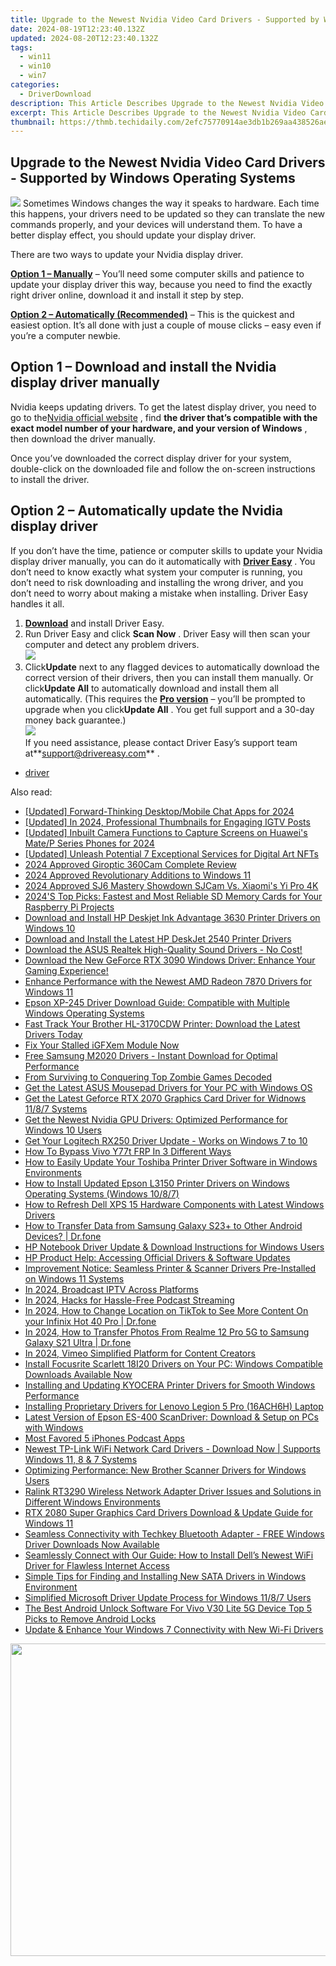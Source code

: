```yaml
---
title: Upgrade to the Newest Nvidia Video Card Drivers - Supported by Windows Operating Systems
date: 2024-08-19T12:23:40.132Z
updated: 2024-08-20T12:23:40.132Z
tags:
  - win11
  - win10
  - win7
categories:
  - DriverDownload
description: This Article Describes Upgrade to the Newest Nvidia Video Card Drivers - Supported by Windows Operating Systems
excerpt: This Article Describes Upgrade to the Newest Nvidia Video Card Drivers - Supported by Windows Operating Systems
thumbnail: https://thmb.techidaily.com/2efc75770914ae3db1b269aa438526aea2b37f029f972da8e465d2fb4ae63f10.jpg
---
```


## Upgrade to the Newest Nvidia Video Card Drivers - Supported by Windows Operating Systems

![](https://images.drivereasy.com/wp-content/uploads/2018/08/img_5b7e946a16130-300x190.jpg) Sometimes Windows changes the way it speaks to hardware. Each time this happens, your drivers need to be updated so they can translate the new commands properly, and your devices will understand them. To have a better display effect, you should update your display driver.

There are two ways to update your Nvidia display driver.

[**Option 1 – Manually**](https://tools.techidaily.com/drivereasy/download/) – You’ll need some computer skills and patience to update your display driver this way, because you need to find the exactly right driver online, download it and install it step by step.

[**Option 2 – Automatically (Recommended)**](https://www.drivereasy.com/knowledge/nvidia-display-driver-download-and-install-for-windows/#o2) – This is the quickest and easiest option. It’s all done with just a couple of mouse clicks – easy even if you’re a computer newbie.

## Option 1 – Download and install the Nvidia display driver manually

 Nvidia keeps updating drivers. To get the latest display driver, you need to go to the[Nvidia official website](https://www.nvidia.com/Download/index.aspx?lang=en-us) , find **the driver that’s compatible with the exact model number of your hardware, and your version of Windows** , then download the driver manually.

 Once you’ve downloaded the correct display driver for your system, double-click on the downloaded file and follow the on-screen instructions to install the driver.

## Option 2 – Automatically update the Nvidia display driver

 If you don’t have the time, patience or computer skills to update your Nvidia display driver manually, you can do it automatically with **[Driver Easy](https://tools.techidaily.com/drivereasy/download/)**  . You don’t need to know exactly what system your computer is running, you don’t need to risk downloading and installing the wrong driver, and you don’t need to worry about making a mistake when installing. Driver Easy handles it all.

1. **[Download](https://tools.techidaily.com/drivereasy/download/)**  and install Driver Easy.
2. Run Driver Easy and click **Scan Now** . Driver Easy will then scan your computer and detect any problem drivers.  
![](https://images.drivereasy.com/wp-content/uploads/2018/09/img_5ba09ca3136e1.jpg)
3. Click**Update** next to any flagged devices to automatically download the correct version of their drivers, then you can install them manually. Or click**Update All** to automatically download and install them all automatically. (This requires the **[Pro version](https://tools.techidaily.com/drivereasy/download/)**  – you’ll be prompted to upgrade when you click**Update All** . You get full support and a 30-day money back guarantee.)  
![](https://images.drivereasy.com/wp-content/uploads/2018/09/img_5bacace00b167.jpg)  
 If you need assistance, please contact Driver Easy’s support team at**<support@drivereasy.com>** .

* [driver](https://tools.techidaily.com/drivereasy/download/)

<ins class="adsbygoogle"
     style="display:block"
     data-ad-format="autorelaxed"
     data-ad-client="ca-pub-7571918770474297"
     data-ad-slot="1223367746"></ins>



<ins class="adsbygoogle"
     style="display:block"
     data-ad-client="ca-pub-7571918770474297"
     data-ad-slot="8358498916"
     data-ad-format="auto"
     data-full-width-responsive="true"></ins>

<span class="atpl-alsoreadstyle">Also read:</span>
<div><ul>
<li><a href="https://video-screen-grab.techidaily.com/updated-forward-thinking-desktopmobile-chat-apps-for-2024/"><u>[Updated] Forward-Thinking Desktop/Mobile Chat Apps for 2024</u></a></li>
<li><a href="https://instagram-videos.techidaily.com/updated-in-2024-professional-thumbnails-for-engaging-igtv-posts/"><u>[Updated] In 2024, Professional Thumbnails for Engaging IGTV Posts</u></a></li>
<li><a href="https://digital-screen-recording.techidaily.com/updated-inbuilt-camera-functions-to-capture-screens-on-huaweis-matep-series-phones-for-2024/"><u>[Updated] Inbuilt Camera Functions to Capture Screens on Huawei's Mate/P Series Phones for 2024</u></a></li>
<li><a href="https://some-approaches.techidaily.com/updated-unleash-potential-7-exceptional-services-for-digital-art-nfts/"><u>[Updated] Unleash Potential  7 Exceptional Services for Digital Art NFTs</u></a></li>
<li><a href="https://article-knowledge.techidaily.com/2024-approved-giroptic-360cam-complete-review/"><u>2024 Approved  Giroptic 360Cam Complete Review</u></a></li>
<li><a href="https://extra-guidance.techidaily.com/2024-approved-revolutionary-additions-to-windows-11/"><u>2024 Approved  Revolutionary Additions to Windows 11</u></a></li>
<li><a href="https://extra-support.techidaily.com/2024-approved-sj6-mastery-showdown-sjcam-vs-xiaomis-yi-pro-4k/"><u>2024 Approved  SJ6 Mastery Showdown  SJCam Vs. Xiaomi's Yi Pro 4K</u></a></li>
<li><a href="https://hardware-tips.techidaily.com/2024s-top-picks-fastest-and-most-reliable-sd-memory-cards-for-your-raspberry-pi-projects/"><u>2024'S Top Picks: Fastest and Most Reliable SD Memory Cards for Your Raspberry Pi Projects</u></a></li>
<li><a href="https://hardware-help.techidaily.com/download-and-install-hp-deskjet-ink-advantage-3630-printer-drivers-on-windows-10/"><u>Download and Install HP Deskjet Ink Advantage 3630 Printer Drivers on Windows 10</u></a></li>
<li><a href="https://hardware-help.techidaily.com/download-and-install-the-latest-hp-deskjet-2540-printer-drivers/"><u>Download and Install the Latest HP DeskJet 2540 Printer Drivers</u></a></li>
<li><a href="https://hardware-help.techidaily.com/download-the-asus-realtek-high-quality-sound-drivers-no-cost/"><u>Download the ASUS Realtek High-Quality Sound Drivers - No Cost!</u></a></li>
<li><a href="https://hardware-help.techidaily.com/download-the-new-geforce-rtx-3090-windows-driver-enhance-your-gaming-experience/"><u>Download the New GeForce RTX 3090 Windows Driver: Enhance Your Gaming Experience!</u></a></li>
<li><a href="https://hardware-help.techidaily.com/enhance-performance-with-the-newest-amd-radeon-7870-drivers-for-windows-11/"><u>Enhance Performance with the Newest AMD Radeon 7870 Drivers for Windows 11</u></a></li>
<li><a href="https://hardware-help.techidaily.com/epson-xp-245-driver-download-guide-compatible-with-multiple-windows-operating-systems/"><u>Epson XP-245 Driver Download Guide: Compatible with Multiple Windows Operating Systems</u></a></li>
<li><a href="https://hardware-help.techidaily.com/fast-track-your-brother-hl-3170cdw-printer-download-the-latest-drivers-today/"><u>Fast Track Your Brother HL-3170CDW Printer: Download the Latest Drivers Today</u></a></li>
<li><a href="https://hardware-help.techidaily.com/fix-your-stalled-igfxem-module-now/"><u>Fix Your Stalled iGFXem Module Now</u></a></li>
<li><a href="https://hardware-help.techidaily.com/free-samsung-m2020-drivers-instant-download-for-optimal-performance/"><u>Free Samsung M2020 Drivers - Instant Download for Optimal Performance</u></a></li>
<li><a href="https://video-screen-grab.techidaily.com/from-surviving-to-conquering-top-zombie-games-decoded/"><u>From Surviving to Conquering  Top Zombie Games Decoded</u></a></li>
<li><a href="https://hardware-help.techidaily.com/get-the-latest-asus-mousepad-drivers-for-your-pc-with-windows-os/"><u>Get the Latest ASUS Mousepad Drivers for Your PC with Windows OS</u></a></li>
<li><a href="https://hardware-help.techidaily.com/get-the-latest-geforce-rtx-2070-graphics-card-driver-for-widnows-1187-systems/"><u>Get the Latest Geforce RTX 2070 Graphics Card Driver for Widnows 11/8/7 Systems</u></a></li>
<li><a href="https://hardware-help.techidaily.com/1722973721809-get-the-newest-nvidia-gpu-drivers-optimized-performance-for-windows-10-users/"><u>Get the Newest Nvidia GPU Drivers: Optimized Performance for Windows 10 Users</u></a></li>
<li><a href="https://hardware-help.techidaily.com/get-your-logitech-rx250-driver-update-works-on-windows-7-to-10/"><u>Get Your Logitech RX250 Driver Update - Works on Windows 7 to 10</u></a></li>
<li><a href="https://bypass-frp.techidaily.com/how-to-bypass-vivo-y77t-frp-in-3-different-ways-by-drfone-android/"><u>How To Bypass Vivo Y77t FRP In 3 Different Ways</u></a></li>
<li><a href="https://hardware-help.techidaily.com/how-to-easily-update-your-toshiba-printer-driver-software-in-windows-environments/"><u>How to Easily Update Your Toshiba Printer Driver Software in Windows Environments</u></a></li>
<li><a href="https://hardware-help.techidaily.com/how-to-install-updated-epson-l3150-printer-drivers-on-windows-operating-systems-windows-1087/"><u>How to Install Updated Epson L3150 Printer Drivers on Windows Operating Systems (Windows 10/8/7)</u></a></li>
<li><a href="https://hardware-help.techidaily.com/how-to-refresh-dell-xps-15-hardware-components-with-latest-windows-drivers/"><u>How to Refresh Dell XPS 15 Hardware Components with Latest Windows Drivers</u></a></li>
<li><a href="https://android-transfer.techidaily.com/how-to-transfer-data-from-samsung-galaxy-s23plus-to-other-android-devices-drfone-by-drfone-transfer-from-android-transfer-from-android/"><u>How to Transfer Data from Samsung Galaxy S23+ to Other Android Devices? | Dr.fone</u></a></li>
<li><a href="https://hardware-help.techidaily.com/hp-notebook-driver-update-and-download-instructions-for-windows-users/"><u>HP Notebook Driver Update & Download Instructions for Windows Users</u></a></li>
<li><a href="https://hardware-help.techidaily.com/hp-product-help-accessing-official-drivers-and-software-updates/"><u>HP Product Help: Accessing Official Drivers & Software Updates</u></a></li>
<li><a href="https://hardware-help.techidaily.com/improvement-notice-seamless-printer-and-scanner-drivers-pre-installed-on-windows-11-systems/"><u>Improvement Notice: Seamless Printer & Scanner Drivers Pre-Installed on Windows 11 Systems</u></a></li>
<li><a href="https://on-screen-recording.techidaily.com/in-2024-broadcast-iptv-across-platforms/"><u>In 2024, Broadcast IPTV Across Platforms</u></a></li>
<li><a href="https://some-knowledge.techidaily.com/in-2024-hacks-for-hassle-free-podcast-streaming/"><u>In 2024, Hacks for Hassle-Free Podcast Streaming</u></a></li>
<li><a href="https://fix-guide.techidaily.com/in-2024-how-to-change-location-on-tiktok-to-see-more-content-on-your-infinix-hot-40-pro-drfone-by-drfone-virtual-android/"><u>In 2024, How to Change Location on TikTok to See More Content On your Infinix Hot 40 Pro | Dr.fone</u></a></li>
<li><a href="https://android-transfer.techidaily.com/in-2024-how-to-transfer-photos-from-realme-12-pro-5g-to-samsung-galaxy-s21-ultra-drfone-by-drfone-transfer-from-android-transfer-from-android/"><u>In 2024, How to Transfer Photos From Realme 12 Pro 5G to Samsung Galaxy S21 Ultra | Dr.fone</u></a></li>
<li><a href="https://vimeo-videos.techidaily.com/in-2024-vimeo-simplified-platform-for-content-creators/"><u>In 2024, Vimeo Simplified  Platform for Content Creators</u></a></li>
<li><a href="https://hardware-help.techidaily.com/install-focusrite-scarlett-18i20-drivers-on-your-pc-windows-compatible-downloads-available-now/"><u>Install Focusrite Scarlett 18I20 Drivers on Your PC: Windows Compatible Downloads Available Now</u></a></li>
<li><a href="https://hardware-help.techidaily.com/installing-and-updating-kyocera-printer-drivers-for-smooth-windows-performance/"><u>Installing and Updating KYOCERA Printer Drivers for Smooth Windows Performance</u></a></li>
<li><a href="https://hardware-help.techidaily.com/installing-proprietary-drivers-for-lenovo-legion-5-pro-16ach6h-laptop/"><u>Installing Proprietary Drivers for Lenovo Legion 5 Pro (16ACH6H) Laptop</u></a></li>
<li><a href="https://hardware-help.techidaily.com/latest-version-of-epson-es-400-scandriver-download-and-setup-on-pcs-with-windows/"><u>Latest Version of Epson ES-400 ScanDriver: Download & Setup on PCs with Windows</u></a></li>
<li><a href="https://extra-lessons.techidaily.com/most-favored-5-iphones-podcast-apps/"><u>Most Favored 5 iPhones Podcast Apps</u></a></li>
<li><a href="https://hardware-help.techidaily.com/newest-tp-link-wifi-network-card-drivers-download-now-supports-windows-11-8-and-7-systems/"><u>Newest TP-Link WiFi Network Card Drivers - Download Now | Supports Windows 11, 8 & 7 Systems</u></a></li>
<li><a href="https://hardware-help.techidaily.com/optimizing-performance-new-brother-scanner-drivers-for-windows-users/"><u>Optimizing Performance: New Brother Scanner Drivers for Windows Users</u></a></li>
<li><a href="https://hardware-help.techidaily.com/ralink-rt3290-wireless-network-adapter-driver-issues-and-solutions-in-different-windows-environments/"><u>Ralink RT3290 Wireless Network Adapter Driver Issues and Solutions in Different Windows Environments</u></a></li>
<li><a href="https://hardware-help.techidaily.com/rtx-2080-super-graphics-card-drivers-download-and-update-guide-for-windows-11/"><u>RTX 2080 Super Graphics Card Drivers Download & Update Guide for Windows 11</u></a></li>
<li><a href="https://hardware-help.techidaily.com/seamless-connectivity-with-techkey-bluetooth-adapter-free-windows-driver-downloads-now-available/"><u>Seamless Connectivity with Techkey Bluetooth Adapter - FREE Windows Driver Downloads Now Available</u></a></li>
<li><a href="https://hardware-help.techidaily.com/seamlessly-connect-with-our-guide-how-to-install-dells-newest-wifi-driver-for-flawless-internet-access/"><u>Seamlessly Connect with Our Guide: How to Install Dell’s Newest WiFi Driver for Flawless Internet Access</u></a></li>
<li><a href="https://hardware-help.techidaily.com/simple-tips-for-finding-and-installing-new-sata-drivers-in-windows-environment/"><u>Simple Tips for Finding and Installing New SATA Drivers in Windows Environment</u></a></li>
<li><a href="https://hardware-help.techidaily.com/simplified-microsoft-driver-update-process-for-windows-1187-users/"><u>Simplified Microsoft Driver Update Process for Windows 11/8/7 Users</u></a></li>
<li><a href="https://sim-unlock.techidaily.com/the-best-android-unlock-software-for-vivo-v30-lite-5g-device-top-5-picks-to-remove-android-locks-by-drfone-android/"><u>The Best Android Unlock Software For Vivo V30 Lite 5G Device Top 5 Picks to Remove Android Locks</u></a></li>
<li><a href="https://hardware-help.techidaily.com/update-and-enhance-your-windows-7-connectivity-with-new-wi-fi-drivers/"><u>Update & Enhance Your Windows 7 Connectivity with New Wi-Fi Drivers</u></a></li>
</ul></div>

<!-- affiliate ads begin -->
<a href="https://appsumo.8odi.net/c/5597632/2087407/7443" target="_top" id="2087407"><img src="//a.impactradius-go.com/display-ad/7443-2087407" border="0" alt="" width="600" height="500"/></a><img height="0" width="0" src="https://appsumo.8odi.net/i/5597632/2087407/7443" style="position:absolute;visibility:hidden;" border="0" />
<!-- affiliate ads end -->